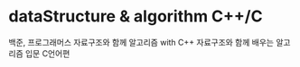# dataStructure & algorithm C++/C

백준, 프로그래머스
자료구조와 함께 알고리즘 with C++ 
자료구조와 함께 배우는 알고리즘 입문 C언어편




